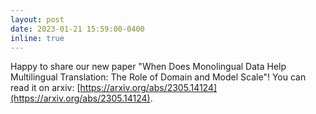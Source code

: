 ```yaml
---
layout: post
date: 2023-01-21 15:59:00-0400
inline: true
---
```


Happy to share our new paper
"When Does Monolingual Data Help Multilingual Translation: The Role of Domain and Model Scale"!
You can read it on arxiv: [https://arxiv.org/abs/2305.14124](https://arxiv.org/abs/2305.14124).
